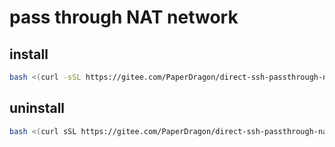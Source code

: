 # pass through NAT network



## install

```bash
bash <(curl -sSL https://gitee.com/PaperDragon/direct-ssh-passthrough-nat/raw/master/frpc_linux_install.sh)
```

## uninstall

```bash
bash <(curl sSL https://gitee.com/PaperDragon/direct-ssh-passthrough-nat/raw/master/frpc_linux_install.sh)
```

